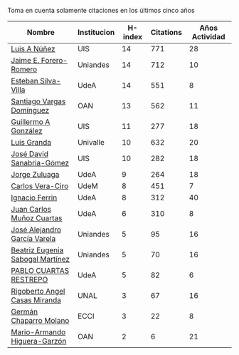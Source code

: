 Toma en cuenta solamente citaciones en los últimos cinco años

Nombre | Institucion | H-index | Citations | Años Actividad | 
------ | ---------- | -------- | ---------- | ----------|
[Luis A Núñez](https://scholar.google.com/citations?user=2Q5_QxkAAAAJ&hl=en) | UIS | 14 | 771 | 28 |
[Jaime E. Forero-Romero](https://scholar.google.com/citations?user=TLTK6WgAAAAJ&hl=en&oi=ao) | Uniandes | 14 | 712 | 10 |
[Esteban Silva-Villa](https://scholar.google.com/citations?user=S8-YLHaAJLMC&hl=en) | UdeA | 14 | 551 | 8 | 
[Santiago Vargas Domínguez](https://scholar.google.com/citations?hl=en&user=9DDaTaAAAAAJ) | OAN | 13 | 562 | 11 |
[Guillermo A González](https://scholar.google.com/citations?user=pvM7yGcAAAAJ&hl=en) | UIS | 11 | 277 | 18 |
[Luis Granda](https://scholar.google.com/citations?user=FGfHWuwAAAAJ&hl=en) | Univalle | 10 | 632 | 20 | 
[José David Sanabria-Gómez](https://scholar.google.com/citations?user=Tclray4AAAAJ&hl=en) | UIS | 10 | 282 | 18 |
[Jorge Zuluaga](https://scholar.google.com/citations?user=qpGVqNwAAAAJ&hl=en&oi=ao) | UdeA | 9 | 264 | 18 |
[Carlos Vera-Ciro](https://scholar.google.com/citations?user=Wts84RsAAAAJ&hl=en) | UdeM | 8 | 451 | 7 |
[Ignacio Ferrin](https://scholar.google.com/citations?user=bGBCFskAAAAJ&hl=en) | UdeA | 8 | 312 | 40 |
[Juan Carlos Muñoz Cuartas](https://scholar.google.com/citations?user=tQkmHH8AAAAJ&hl=en) | UdeA | 6 | 310 | 8 |
[José Alejandro García Varela](https://scholar.google.com/citations?user=iA0H5dgAAAAJ&hl=en) | Uniandes | 5 | 95 | 16 |
[Beatriz Eugenia Sabogal Martínez](https://scholar.google.com/citations?user=T-0RjQYAAAAJ&hl=en) | Uniandes | 5 | 70 | 16 |
[PABLO CUARTAS RESTREPO](https://scholar.google.com/citations?user=c4zrU20AAAAJ&hl=en) | UdeA | 5| 82 | 6 |
[Rigoberto Angel Casas Miranda](https://scholar.google.com/citations?user=i9vdtq0AAAAJ&hl=en) | UNAL | 3 | 67 | 16 |
[Germán Chaparro Molano](https://scholar.google.com/citations?user=FHzXPgoAAAAJ&hl=en) | ECCI | 3 | 22 | 8 |
[Mario-Armando Higuera-Garzón](https://scholar.google.com/citations?user=goHAHhMAAAAJ&hl=en) | OAN | 2 | 6 | 21 |

